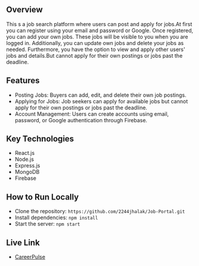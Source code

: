 ## Overview
This s a job search platform where users can post and apply for jobs.At first you can register using your email and password or Google. Once registered, you can add your own jobs. These jobs will be visible to you when you are logged in. Additionally, you can update own jobs and delete your jobs as needed. Furthermore, you have the option to view and apply other users' jobs and details.But cannot apply for their own postings or jobs past the deadline.
## Features
- Posting Jobs: Buyers can add, edit, and delete their own job postings.
- Applying for Jobs: Job seekers can apply for available jobs but cannot apply for their own postings or jobs past the deadline.
- Account Management: Users can create accounts using email, password, or Google authentication through Firebase.


## Key Technologies
- React.js
- Node.js
- Express.js
- MongoDB
- Firebase

## How to Run Locally
- Clone the repository: `https://github.com/2244jhalak/Job-Portal.git`
- Install dependencies: `npm install`
- Start the server: `npm start`

## Live Link
- [CareerPulse](https://b9a11-client-side-2244jhalak.web.app/)
